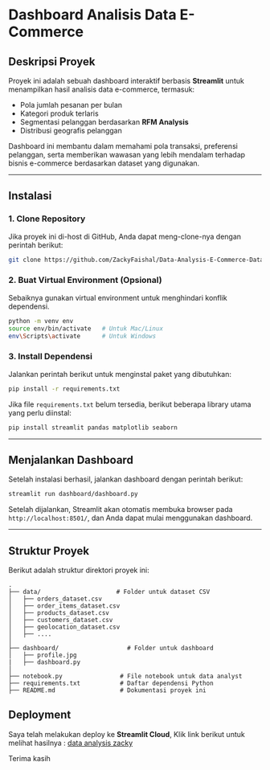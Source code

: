 # Dashboard Analisis Data E-Commerce

## Deskripsi Proyek
Proyek ini adalah sebuah dashboard interaktif berbasis **Streamlit** untuk menampilkan hasil analisis data e-commerce, termasuk:
- Pola jumlah pesanan per bulan
- Kategori produk terlaris
- Segmentasi pelanggan berdasarkan **RFM Analysis**
- Distribusi geografis pelanggan

Dashboard ini membantu dalam memahami pola transaksi, preferensi pelanggan, serta memberikan wawasan yang lebih mendalam terhadap bisnis e-commerce berdasarkan dataset yang digunakan.

---

## Instalasi
### 1. Clone Repository
Jika proyek ini di-host di GitHub, Anda dapat meng-clone-nya dengan perintah berikut:
```bash
git clone https://github.com/ZackyFaishal/Data-Analysis-E-Commerce-Dataset.git
```

### 2. Buat Virtual Environment (Opsional)
Sebaiknya gunakan virtual environment untuk menghindari konflik dependensi.
```bash
python -m venv env
source env/bin/activate   # Untuk Mac/Linux
env\Scripts\activate      # Untuk Windows
```

### 3. Install Dependensi
Jalankan perintah berikut untuk menginstal paket yang dibutuhkan:
```bash
pip install -r requirements.txt
```
Jika file `requirements.txt` belum tersedia, berikut beberapa library utama yang perlu diinstal:
```bash
pip install streamlit pandas matplotlib seaborn
```

---

## Menjalankan Dashboard
Setelah instalasi berhasil, jalankan dashboard dengan perintah berikut:
```bash
streamlit run dashboard/dashboard.py
```
Setelah dijalankan, Streamlit akan otomatis membuka browser pada `http://localhost:8501/`, dan Anda dapat mulai menggunakan dashboard.

---

## Struktur Proyek
Berikut adalah struktur direktori proyek ini:
```
.
├── data/                     # Folder untuk dataset CSV
│   ├── orders_dataset.csv
│   ├── order_items_dataset.csv
│   ├── products_dataset.csv
│   ├── customers_dataset.csv
│   ├── geolocation_dataset.csv
│   ├── ....
│
├── dashboard/                   # Folder untuk dashboard
│   ├── profile.jpg
|   ├── dashboard.py
│
├── notebook.py                # File notebook untuk data analyst
├── requirements.txt           # Daftar dependensi Python
├── README.md                  # Dokumentasi proyek ini
```

## Deployment
Saya telah melakukan deploy ke **Streamlit Cloud**, Klik link berikut untuk melihat hasilnya :
[data analysis zacky](https://zacky-data-analysis-e-commerce.streamlit.app)

Terima kasih
